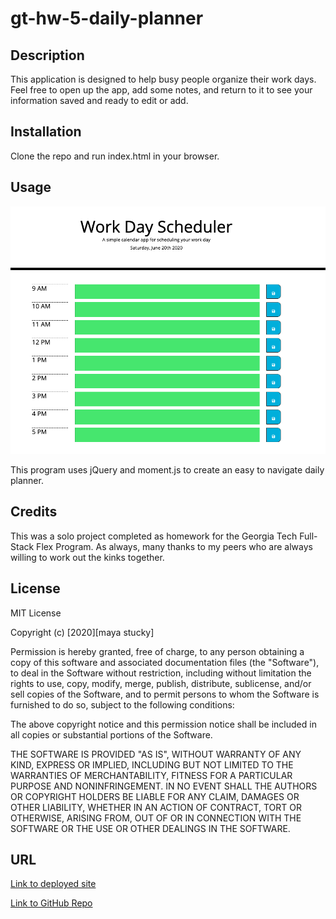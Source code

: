 # gt-hw-5-daily-planner

## Description

This application is designed to help busy people organize their work days. Feel free to open up the app, add some notes, and return to it to see your information saved and ready to edit or add.

## Installation

Clone the repo and run index.html in your browser.

## Usage

![Deployed Application](screenshot.png)

This program uses jQuery and moment.js to create an easy to navigate daily planner.

## Credits

This was a solo project completed as homework for the Georgia Tech Full-Stack Flex Program. As always, many thanks to my peers who are always willing to work out the kinks together.

## License

MIT License

Copyright (c) [2020][maya stucky]

Permission is hereby granted, free of charge, to any person obtaining a copy of this software and associated documentation files (the "Software"), to deal in the Software without restriction, including without limitation the rights to use, copy, modify, merge, publish, distribute, sublicense, and/or sell copies of the Software, and to permit persons to whom the Software is furnished to do so, subject to the following conditions:

The above copyright notice and this permission notice shall be included in all copies or substantial portions of the Software.

THE SOFTWARE IS PROVIDED "AS IS", WITHOUT WARRANTY OF ANY KIND, EXPRESS OR IMPLIED, INCLUDING BUT NOT LIMITED TO THE WARRANTIES OF MERCHANTABILITY, FITNESS FOR A PARTICULAR PURPOSE AND NONINFRINGEMENT. IN NO EVENT SHALL THE AUTHORS OR COPYRIGHT HOLDERS BE LIABLE FOR ANY CLAIM, DAMAGES OR OTHER LIABILITY, WHETHER IN AN ACTION OF CONTRACT, TORT OR OTHERWISE, ARISING FROM, OUT OF OR IN CONNECTION WITH THE SOFTWARE OR THE USE OR OTHER DEALINGS IN THE SOFTWARE.

## URL

[Link to deployed site](https://mayastucky.github.io/gt-hw-5-daily-planner/)

[Link to GitHub Repo](https://github.com/mayastucky/gt-hw-5-daily-planner)
